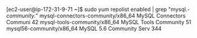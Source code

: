[ec2-user@ip-172-31-9-71 ~]$ sudo yum repolist enabled | grep "mysql.*-community.*"
mysql-connectors-community/x86_64                MySQL Connectors Communi     42
mysql-tools-community/x86_64                     MySQL Tools Community        51
mysql56-community/x86_64                         MySQL 5.6 Community Serv    344
